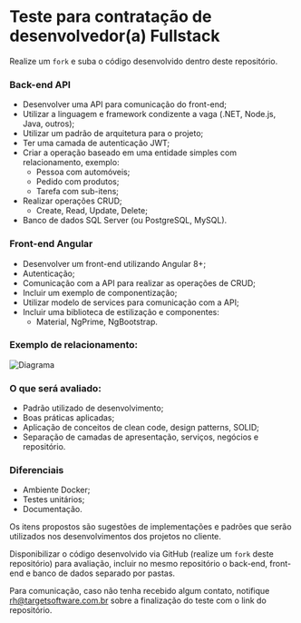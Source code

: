 # Teste para contratação de desenvolvedor(a) Fullstack

Realize um `fork` e suba o código desenvolvido dentro deste repositório.

### Back-end API
  - Desenvolver uma API para comunicação do front-end;
  - Utilizar a linguagem e framework condizente a vaga (.NET, Node.js, Java, outros);
  - Utilizar um padrão de arquitetura para o projeto;
  - Ter uma camada de autenticação JWT;
  - Criar a operação baseado em uma entidade simples com relacionamento, exemplo:
    - Pessoa com automóveis;
    - Pedido com produtos;
    - Tarefa com sub-itens;
  - Realizar operações CRUD;
    - Create, Read, Update, Delete;
  - Banco de dados SQL Server (ou PostgreSQL, MySQL).

### Front-end Angular
  - Desenvolver um front-end utilizando Angular 8+;
  - Autenticação;
  - Comunicação com a API para realizar as operações de CRUD;
  - Incluir um exemplo de componentização;
  - Utilizar modelo de services para comunicação com a API;
  - Incluir uma biblioteca de estilização e componentes:
    - Material, NgPrime, NgBootstrap.

### Exemplo de relacionamento:

![Diagrama](https://user-images.githubusercontent.com/9052611/204873954-05bca811-68c0-4059-9457-40565552b1b3.png)

### O que será avaliado:
  - Padrão utilizado de desenvolvimento;
  - Boas práticas aplicadas;
  - Aplicação de conceitos de clean code, design patterns, SOLID;
  - Separação de camadas de apresentação, serviços, negócios e repositório.

### Diferenciais
  - Ambiente Docker;
  - Testes unitários;
  - Documentação.

Os itens propostos são sugestões de implementações e padrões que serão utilizados nos desenvolvimentos dos projetos no cliente.

Disponibilizar o código desenvolvido via GitHub (realize um `fork` deste repositório) para avaliação, incluir no mesmo repositório o back-end, front-end e banco de dados separado por pastas. 

Para comunicação, caso não tenha recebido algum contato, notifique rh@targetsoftware.com.br sobre a finalização do teste com o link do repositório.
